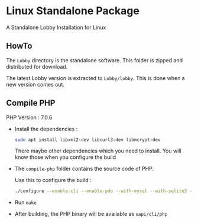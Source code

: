 # Linux Standalone Package

A Standalone Lobby Installation for Linux

## HowTo

The `Lobby` directory is the standalone software. This folder is zipped and distributed for download.

The latest Lobby version is extracted to `Lobby/lobby`. This is done when a new version comes out.

## Compile PHP

PHP Version : 7.0.6

* Install the dependencies :
  ```bash
  sudo apt install libxml2-dev libcurl3-dev libmcrypt-dev
  ```
  There maybe other dependencies which you need to install. You will know those when you configure the build
* The `compile-php` folder contains the source code of PHP.

  Use this to configure the build :
  
  ```bash
  ./configure --enable-cli --enable-pdo --with-mysql --with-sqlite3 --with-pdo-mysql --with-pdo-sqlite --with-curl --with-openssl --enable-fileinfo --enable-mbstring --with-mcrypt --enable-zip --enable-pcntl
  ```
* Run `make`
* After building, the PHP binary will be available as `sapi/cli/php`
